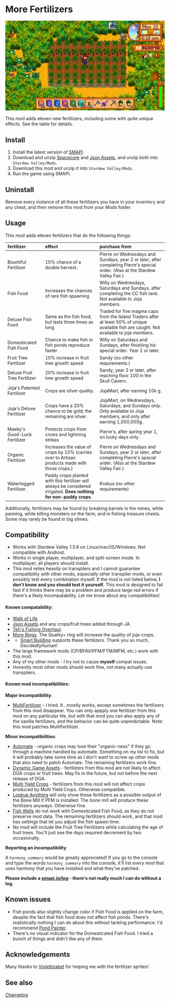 More Fertilizers
===========================

![Header image](MoreFertilizers/docs/fertilizers.jpg)

This mod adds eleven new fertilizers, including some with quite unique effects. See the table for details.

## Install

1. Install the latest version of [SMAPI](https://smapi.io).
2. Download and unzip [Spacecore](https://www.nexusmods.com/stardewvalley/mods/1348) and [Json Assets](https://www.nexusmods.com/stardewvalley/mods/1720), and unzip both into `Stardew Valley/Mods`.
2. Download this mod and unzip it into `Stardew Valley/Mods`.
3. Run the game using SMAPI.

## Uninstall
Remove every instance of all these fertilizers you have in your inventory and any chest, and then remove this mod from your Mods folder.

## Usage

This mod adds eleven fertilizers that do the following things:

fertilizer                      | effect                                         | purchase from
:------------------------------ | :------------------------------------          | :---------------------- 
Bountiful Fertilizer            | 10% chance of a double harvest.                | Pierre on Wednesdays and Sundays, year 2 or later, after completing Pierre's special order. (Also at the Stardew Valley Fair.)
Fish Food                       | Increases the chances of rare fish spawning    | Willy on Wednesdays, Saturdays and Sundays, after completing the CC fish tank. Not available to Joja members. 
Deluxe Fish Food                | Same as the fish food, but lasts three times as long| Traded for five magma caps from the Island Traders after at least 50% of unique available fish are caught. Not available to joja members. 
Domesticated Fish Food          | Chance to make fish in fish ponds reproduce faster| Willy on Saturdays and Sundays, after finishing his special order. Year 2 or later. 
Fruit Tree Fertilizer           | 10% increase in fruit tree growth speed        | Sandy (no other requirements.)
Deluxe Fruit Tree Fertilizer    | 20% increase in fruit tree growth speed        | Sandy, year 2 or later, after reaching floor 100 in the Skull Cavern.
Joja's Patented Fertilizer      | Crops are silver quality.                      | JojaMart, after earning 10k g.
Joja's Deluxe Fertilizer        | Crops have a 20% chance to be gold; the remaining are silver. | JojaMart, on Wednesdays, Saturdays, and Sundays only. Only available to Joja members, and only after earning 1,000,000g.
Maeby's Good-Luck Fertilizer     | Protects crops from crows and lightning strikes| Pierre's, after spring year 1, on lucky days only.
Organic Fertilizer              | Increases the value of crops by 10% (carries over to Artisan products made with those crops.) | Pierre on Wednesdays and Sundays, year 2 or later, after completing Pierre's special order. (Also at the Stardew Valley Fair.)
Waterlogged Fertilizer.         | Paddy crops planted with this fertilizer will always be considered irrigated. **Does nothing for non-paddy crops**. | Krobus (no other requirements)

Additionally, fertilizers may be found by breaking barrels in the mines, while panning, while killing monsters on the farm, and in fishing treasure chests. Some may rarely be found in big slimes. 

## Compatibility

* Works with Stardew Valley 1.5.6 on Linux/macOS/Windows. Not compatible with Android.
* Works in single player, multiplayer, and split-screen mode. In multiplayer, all players should install.
* This mod relies heavily on transpilers and I cannot guarantee compatibility with other mods, especially other transpiler mods, or even possibly test every combination myself. If the mod is not listed below, **I don't know and you should test it yourself.** This mod is designed to fail fast if it thinks there may be a problem and produce large red errors if there's a likely incompatability. Let me know about any compatibilities!

#### Known compatability:

* [Walk of Life](https://www.nexusmods.com/stardewvalley/mods/8111). 
* [Json Assets](https://www.nexusmods.com/stardewvalley/mods/1720) and any crops/fruit trees added through JA.
* [Teh's Fishing Overhaul](https://www.nexusmods.com/stardewvalley/mods/866).
* [More Rings](https://www.nexusmods.com/stardewvalley/mods/2054?tab=description). The Quality+ ring will increase the quality of joja-crops.
* * [Smart Building](https://www.nexusmods.com/stardewvalley/mods/11158?tab=description) supports these fertilizers. Thank you so much, DecidedlyHuman!
* The large framework mods (CP/BFAV/PFM/FTM/MFM, etc.) work with this mod.
* Any of my other mods - I try not to cause **myself** compat issues.
* Honestly most other mods should work fine, not many actually use transpilers.

#### Known mod incompatibilities:

**Major incompatibility**:

* [MultiFertilizer](https://www.nexusmods.com/stardewvalley/mods/7436) - I tried. It...mostly works, except sometimes the fertilizers from this mod disappear. You can only appply one fertilizer from this mod on any particular tile, but with that mod you can also apply any of the vanilla fertilizers, and the behavior can be quite unpredictable. Note: this mod patches MultiFertilizer.

**Minor incompatibilities**:

* [Automate](https://www.nexusmods.com/stardewvalley/mods/1063) - organic crops may lose their "organic-ness" if they go through a machine handled by automate. Something on my list to fix, but it will probably take some time as I don't want to screw up other mods that also need to patch Automate. The remaining fertilizers work fine.
* [Dynamic Game Assets](https://www.nexusmods.com/stardewvalley/mods/9365) - fertilizers from this mod are not likely to affect DGA crops or fruit trees. May fix in the future, but not before the next release of DGA.
* [Multi Yield Crops](https://www.nexusmods.com/stardewvalley/mods/6069) - fertilizers from this mod will not affect crops produced by Multi Yield Crops. Otherwise compatible.
* [Lookup Anything](https://www.nexusmods.com/stardewvalley/mods/541) will only show these fertilizers as a possible output of the Bone Mill if PFM is installed. The bone mill will produce these fertilizers anyways. Otherwise fine.
* [Fish Wells](https://www.nexusmods.com/stardewvalley/mods/7651) do not work with Domesticated Fish Food, as they do not preserve mod data. The remaining fertilizers should work, and that mod has settings that let you adjust the fish spawn time.
* No mod will include the Fruit Tree Fertilizers while calculating the age of fruit trees. You'll just see the days required decrement by two occasionally.

**Reporting an incompatibility**

A `harmony_summary` would be greatly appreciated! If you go to the console and type the words `harmony_summary` into the console, it'll list every mod that uses harmony that you have installed and what they've patched.

**Please include a [smapi.io/log](https://smapi.io/log) - there's not really much I can do without a log.**

## Known issues

* Fish ponds also slightly change color if Fish Food is applied on the farm, despite the fact that fish food does not affect fish ponds. There's realistically nothing I can do about this without tanking performance. I'd recommend [Pond Painter](https://www.nexusmods.com/stardewvalley/mods/4703).
* There's no visual indicator for the Domesticated Fish Food. I tried a bunch of things and didn't like any of them.

## Acknowledgements

Many thanks to [Violetlizabet](https://www.nexusmods.com/stardewvalley/users/120958053) for helping me with the fertilizer sprites!

## See also

[Changelog](MoreFertilizers/docs/Changelog.md)
